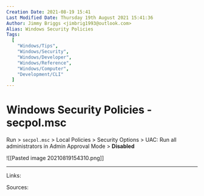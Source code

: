 ```yaml
---
Creation Date: 2021-08-19 15:41
Last Modified Date: Thursday 19th August 2021 15:41:36
Author: Jimmy Briggs <jimbrig1993@outlook.com>
Alias: Windows Security Policies
Tags:
  [
    "Windows/Tips",
    "Windows/Security",
    "Windows/Developer",
    "Windows/Reference",
    "Windows/Computer",
    "Development/CLI"
  ]
---
```


# Windows Security Policies - secpol.msc

Run > `secpol.msc` > Local Policies > Security Options > UAC: Run all administrators in Admin Approval Mode > **Disabled**

![[Pasted image 20210819154310.png]]

***

Links: 

Sources:

